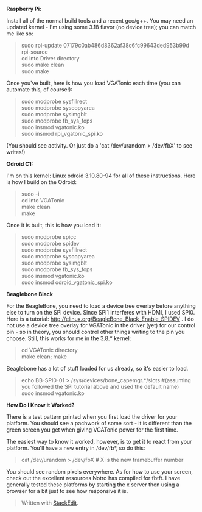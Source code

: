 **Raspberry Pi:**

Install all of the normal build tools and a recent gcc/g++. You may need an updated kernel - I'm using some 3.18 flavor (no device tree); you can match me like so:

> sudo rpi-update 07179c0ab486d8362af38c6fc99643ded953b99d  
> rpi-source  
> cd into Driver directory  
> sudo make clean  
> sudo make  


Once you've built, here is how you load VGATonic each time (you can automate this, of course!):

> sudo modprobe sysfillrect  
> sudo modprobe syscopyarea  
> sudo modprobe sysimgblt  
> sudo modprobe fb_sys_fops  
> sudo insmod vgatonic.ko  
> sudo insmod rpi_vgatonic_spi.ko  

(You should see activity. Or just do a 'cat /dev/urandom > /dev/fbX' to see writes!)


**Odroid C1:**

I'm on this kernel: Linux odroid 3.10.80-94 for all of these instructions.  Here is how I build on the Odroid:

> sudo -i  
> cd into VGATonic  
> make clean  
> make  

Once it is built, this is how you load it:

> sudo modprobe spicc  
> sudo modprobe spidev  
> sudo modprobe sysfillrect  
> sudo modprobe syscopyarea  
> sudo modprobe sysimgblt  
> sudo modprobe fb_sys_fops  
> sudo insmod vgatonic.ko  
> sudo insmod odroid_vgatonic_spi.ko  

**Beaglebone Black**

For the BeagleBone, you need to load a device tree overlay before anything else to turn on the SPI device.  Since SPI1 interferes with HDMI, I used SPI0.  Here is a tutorial: http://elinux.org/BeagleBone_Black_Enable_SPIDEV .  I do not use a device tree overlay for VGATonic in the driver (yet) for our control pin - so in theory, you should control other things writing to the pin you choose.  Still, this works for me in the 3.8.* kernel:

> cd VGATonic directory  
> make clean; make  

Beaglebone has a lot of stuff loaded for us already, so it's easier to load.

> echo BB-SPI0-01 > /sys/devices/bone_capemgr.*/slots #(assuming you followed the SPI tutorial above and used the default name)  
> sudo insmod vgatonic.ko  

**How Do I Know it Worked?**

There is a test pattern printed when you first load the driver for your platform.  You should see a pachwork of some sort - it is different than the green screen you get when giving VGATonic power for the first time.

The easiest way to know it worked, however, is to get it to react from your platform.  You'll have a new entry in /dev/fb*, so do this:

> cat /dev/urandom > /dev/fbX # X is the new framebuffer number  

You should see random pixels everywhere.  As for how to use your screen, check out the excellent resources Notro has compiled for fbtft.  I have generally tested these platforms by starting the x server then using a browser for a bit just to see how responsive it is.

> Written with [StackEdit](https://stackedit.io/).